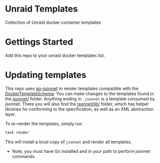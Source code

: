 # Unraid Templates
Collection of Unraid docker container templates

# Gettings Started

Add this repo to your unraid docker templates list.

# Updating templates
This repo uses [go-jsonnet](https://github.com/google/go-jsonnet) to render templates compatible with the [DockerTemplateSchema](https://wiki.unraid.net/DockerTemplateSchema). You can make changes to the templates found in the [jsonnet/](jsonnet/) folder. Anything ending in `.jsonnet` is a template consumed by jsonnet. There you will also find the [jsonnet/lib/](jsonnet/lib/) folder, which has helper libraries for conforming to the specification, as well as an XML abstraction layer.

To re-render the templates, simply run
```bash
task render
```

This will install a local copy of `jsonnet` and render all templates.

- Note, you must have Go installed and in your path to perform jsonnet commands.
